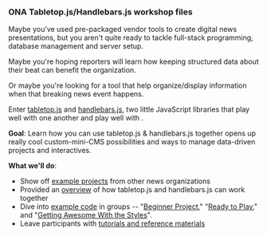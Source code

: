 ### ONA Tabletop.js/Handlebars.js workshop files

Maybe you've used pre-packaged vendor tools to create digital news presentations, but you aren't quite ready to tackle full-stack programming, database management and server setup.

Maybe you're hoping reporters will learn how keeping structured data about their beat can benefit the organization.

Or maybe you're looking for a tool that help organize/display information when that breaking news event happens.

Enter [tabletop.js](https://github.com/jsoma/tabletop) and [handlebars.js](http://handlebarsjs.com/), two little JavaScript libraries that play well with one another and play well with .


**Goal**: Learn how you can use tabletop.js & handlebars.js together opens up really cool custom-mini-CMS possibilities and ways to manage data-driven projects and interactives.

**What we'll do**:

* Show off [example projects](https://github.com/chrislkeller/ona-workshop/wiki/Project-Examples) from other news organizations
* Provided an [overview](https://github.com/chrislkeller/ona-workshop/wiki/Getting-Started) of how tabletop.js and handlebars.js can work together
* Dive into [example code](https://github.com/chrislkeller/ona-workshop/wiki/Links-to-Demos) in groups -- "[Beginner Project](https://github.com/chrislkeller/ona-workshop/tree/master/1-beginner-project)," "[Ready to Play](https://github.com/chrislkeller/ona-workshop/tree/master/2-creating-separate-template-files)," and "[Getting Awesome With the Styles](https://github.com/chrislkeller/ona-workshop/tree/master/3-getting-awesome-with-the-styles)".
* Leave participants with [tutorials and reference materials](https://github.com/chrislkeller/ona-workshop/wiki/Tutorials-and-Reference)